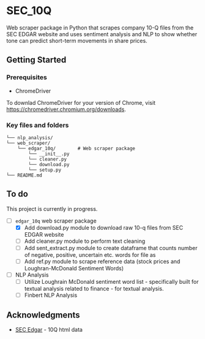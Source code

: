 # SEC_10Q
Web scraper package in Python that scrapes company 10-Q files from the SEC EDGAR website and uses sentiment analysis and NLP to show whether tone can predict short-term movements in share prices.

## Getting Started

### Prerequisites
- ChromeDriver

To downlad ChromeDriver for your version of Chrome, visit <https://chromedriver.chromium.org/downloads>.

### Key files and folders

```
└── nlp_analysis/ 
└── web_scraper/
    └── edgar_10q/        # Web scraper package
        └── __init__.py
        └── cleaner.py
        └── download.py
        └── setup.py
└── README.md
```

## To do 

This project is currently in progress. 

- [ ] `edgar_10q` web scraper package 
  - [x] Add download.py module to download raw 10-q files from SEC EDGAR website
  - [ ] Add cleaner.py module to perform text cleaning
  - [ ] Add sent_extract.py module to create dataframe that counts number of negative, positive, uncertain etc. words for file as 
  - [ ] Add ref.py module to scrape reference data (stock prices and Loughran-McDonald Sentiment Words) 
- [ ] NLP Analysis
  - [ ] Utilize Loughrain McDonald sentiment word list - specifically built for textual analysis related to finance - for textual analysis. 
  - [ ] Finbert NLP Analysis 

## Acknowledgments
- [SEC Edgar](https://www.sec.gov/edgar/searchedgar/companysearch.html) - 10Q html data 


